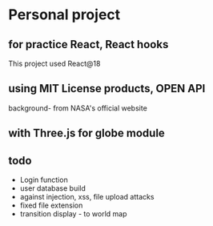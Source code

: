 # Personal project 

## for practice React, React hooks 

This project used React@18 
## using MIT License products, OPEN API

background- from NASA's official website 

## with Three.js for globe module



## todo
 
- Login function 
- user database build
- against injection, xss, file upload attacks 
- fixed file extension
- transition display - to world map
  


